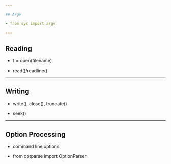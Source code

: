```yaml
---

## Argv

- from sys import argv

---
```


## Reading

- f = open(filename)

- read()/readline()

---

## Writing

- write(), close(), truncate()

- seek()

---

## Option Processing

- command line options

- from optparse import OptionParser

